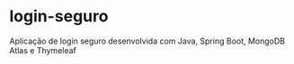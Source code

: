 # login-seguro
Aplicação de login seguro desenvolvida com Java, Spring Boot, MongoDB Atlas e Thymeleaf
